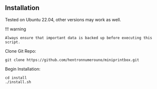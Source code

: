 ## Installation

Tested on Ubuntu 22.04, other versions may work as well.

!!! warning

    Always ensure that important data is backed up before executing this script.

Clone Git Repo:

``` 
git clone https://github.com/hentronnumerouno/miniprintbox.git 
```

Begin Installation:

```
cd install
./install.sh
```

